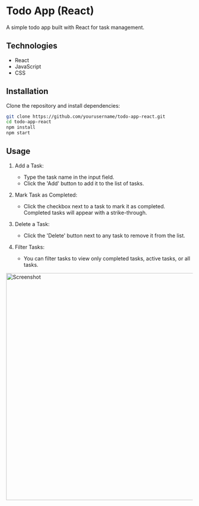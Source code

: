 # Todo App (React)
A simple todo app built with React for task management.

## Technologies
  - React
  - JavaScript 
  - CSS

## Installation
Clone the repository and install dependencies:
```bash
git clone https://github.com/yourusername/todo-app-react.git
cd todo-app-react
npm install
npm start
```
## Usage
1. Add a Task:

    - Type the task name in the input field.
    - Click the 'Add' button to add it to the list of tasks.
2. Mark Task as Completed:

    - Click the checkbox next to a task to mark it as completed. Completed tasks will appear with a strike-through.
3. Delete a Task:

    - Click the 'Delete' button next to any task to remove it from the list.
4. Filter Tasks:

    - You can filter tasks to view only completed tasks, active tasks, or all tasks.
  

<img width="614" alt="Screenshot" src="https://github.com/user-attachments/assets/6fd4e4da-1b94-4c45-8805-598d9769c712" />
